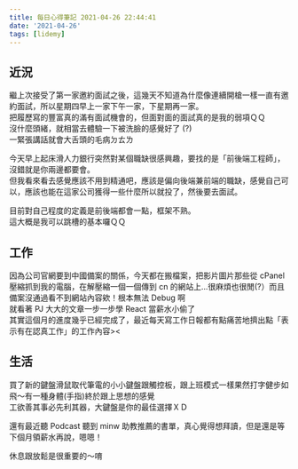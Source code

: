 ```yaml
---
title: 每日心得筆記 2021-04-26 22:44:41
date: '2021-04-26'
tags: [lidemy]
---
```


## 近況

繼上次接受了第一家邀約面試之後，這幾天不知道為什麼像連續開槍一樣一直有邀約面試，所以星期四早上一家下午一家，下星期再一家。  
把履歷寫的豐富真的滿有面試機會的，但面對面的面試真的是我的弱項ＱＱ  
沒什麼頭緒，就相當去體驗一下被洗臉的感覺好了 (?)  
一緊張講話就會大舌頭的毛病ㄉㄊㄌ

今天早上起床滑人力銀行突然對某個職缺很感興趣，要找的是「前後端工程師」，沒錯就是你兩邊都要會。  
但我看來看去感覺應該不用到精通吧，應該是偏向後端兼前端的職缺，感覺自己可以，應該也能在這家公司獲得一些什麼所以就投了，然後要去面試。

目前對自己程度的定義是前後端都會一點，框架不熟。  
這大概是我可以跳槽的基本囉ＱＱ

## 工作

因為公司官網要到中國備案的關係，今天都在搬檔案，把影片圖片那些從 cPanel 壓縮抓到我的電腦，在解壓縮一個一個傳到 cn 的網站上...很麻煩也很閒(?）而且備案沒通過看不到網站內容欸！根本無法 Debug 啊  
就看著 PJ 大大的文章一步一步學 React 當薪水小偷了  
其實這個月的進度幾乎已經完成了，最近每天寫工作日報都有點痛苦地擠出點「表示有在認真工作」的工作內容><

## 生活

買了新的鍵盤滑鼠取代筆電的小小鍵盤跟觸控板，跟上班模式一樣果然打字健步如飛～有一種身體(手指)終於跟上思想的感覺  
工欲善其事必先利其器，大鍵盤是你的最佳選擇ＸＤ

還有最近聽 Podcast 聽到 minw 助教推薦的書單，真心覺得想拜讀，但是還是等下個月領薪水再說，嗯嗯！

休息跟放鬆是很重要的～唷
